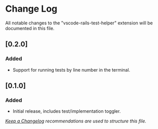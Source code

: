 # Change Log

All notable changes to the "vscode-rails-test-helper" extension will be documented in this file.

## [0.2.0]
### Added
- Support for running tests by line number in the terminal.

## [0.1.0]
### Added
- Initial release, includes test/implementation toggler.


_[Keep a Changelog](http://keepachangelog.com/) recommendations are used to structure this file._